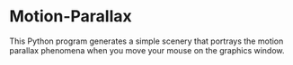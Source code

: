 # Motion-Parallax
This Python program generates a simple scenery that portrays the motion parallax phenomena when you move your mouse on the graphics window.
